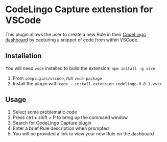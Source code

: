 # CodeLingo Capture extenstion for VSCode

This plugin allows the user to create a new Rule in their [CodeLingo dashboard](https://dash.codelingo.io) by capturing a snippet
of code from within VSCode.

## Installation

You will need `vsce` installed to build the extension: `npm install -g vsce`

1. From `ideplugins/vscode`, run `vsce package`
2. Install the plugin with `code --install-extension codelingo-0.0.1.vsix`

## Usage

1. Select some problematic code
2. Press ctrl + shift + P to bring up the command window
3. Search for CodeLingo Capture plugin
4. Enter a brief Rule description when prompted
5. You will be provided a link to view your new Rule on the dashboard
